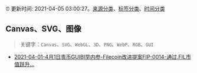 :alarm_clock: 更新时间: 2021-04-05 03:00:27。[来源分类](../README.md)、[标签分类](../TAGS.md)、[时间分类](../TIMELINE.md)

## Canvas、SVG、图像


> 关键字：`Canvas`、`SVG`、`WebGL`、`3D`、`PNG`、`WebP`、`RGB`、`GUI`



- [2021-04-01-4月1日贵币GUIBI早内参-Filecoin改进提案FIP-0014-通过,FIL市值跃升...](https://sec.thief.one/article_content?a_id=06e6d58b8fbbaa62c5511fcbf9300145) 